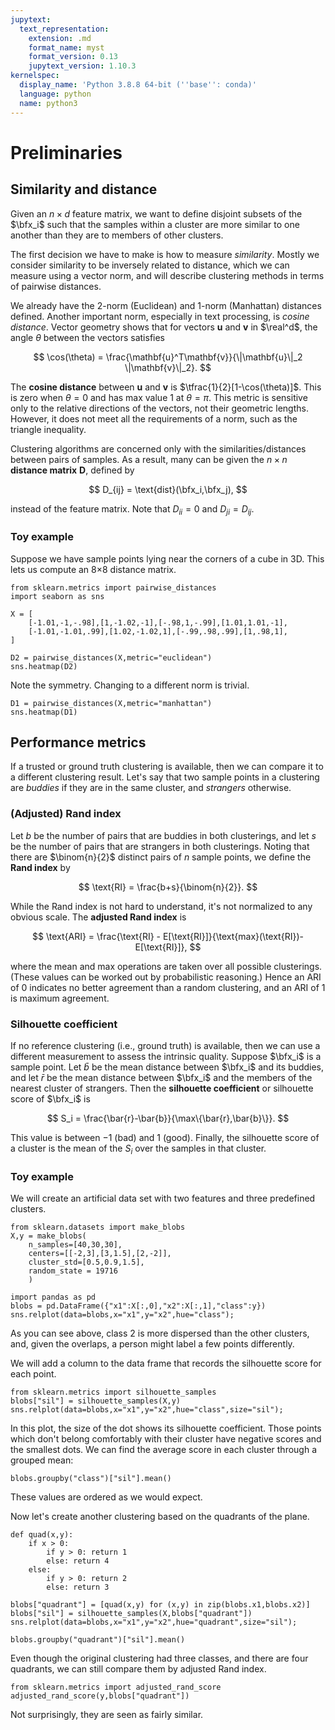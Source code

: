 ```yaml
---
jupytext:
  text_representation:
    extension: .md
    format_name: myst
    format_version: 0.13
    jupytext_version: 1.10.3
kernelspec:
  display_name: 'Python 3.8.8 64-bit (''base'': conda)'
  language: python
  name: python3
---
```

# Preliminaries

## Similarity and distance

Given an $n\times d$ feature matrix, we want to define disjoint subsets of the $\bfx_i$ such that the samples within a cluster are more similar to one another than they are to members of other clusters.

The first decision we have to make is how to measure *similarity*. Mostly we consider similarity to be inversely related to distance, which we can measure using a vector norm, and will describe clustering methods in terms of pairwise distances. 

We already have the 2-norm (Euclidean) and 1-norm (Manhattan) distances defined. Another important norm, especially in text processing, is *cosine distance*. Vector geometry shows that for vectors $\mathbf{u}$ and $\mathbf{v}$ in $\real^d$, the angle $\theta$ between the vectors satisfies

$$
\cos(\theta) = \frac{\mathbf{u}^T\mathbf{v}}{\|\mathbf{u}\|_2 \|\mathbf{v}\|_2}.
$$

The **cosine distance** between $\mathbf{u}$ and $\mathbf{v}$ is $\tfrac{1}{2}[1-\cos(\theta)]$. This is zero when $\theta=0$ and has max value 1 at $\theta=\pi$. This metric is sensitive only to the relative directions of the vectors, not their geometric lengths. However, it does not meet all the requirements of a norm, such as the triangle inequality.

Clustering algorithms are concerned only with the similarities/distances between pairs of samples. As a result, many can be given the $n\times n$ **distance matrix** $\mathbf{D}$, defined by

$$
D_{ij} = \text{dist}(\bfx_i,\bfx_j), 
$$

instead of the feature matrix. Note that $D_{ii}=0$ and $D_{ji}=D_{ij}$.

### Toy example

Suppose we have sample points lying near the corners of a cube in 3D. This lets us compute an 8×8 distance matrix.

```{code-cell}
from sklearn.metrics import pairwise_distances
import seaborn as sns

X = [
    [-1.01,-1,-.98],[1,-1.02,-1],[-.98,1,-.99],[1.01,1.01,-1], 
    [-1.01,-1.01,.99],[1.02,-1.02,1],[-.99,.98,.99],[1,.98,1], 
]

D2 = pairwise_distances(X,metric="euclidean")
sns.heatmap(D2)
```

Note the symmetry. Changing to a different norm is trivial.

```{code-cell}
D1 = pairwise_distances(X,metric="manhattan")
sns.heatmap(D1)
```

## Performance metrics

If a trusted or ground truth clustering is available, then we can compare it to a different clustering result. Let's say that two sample points in a clustering are *buddies* if they are in the same cluster, and *strangers* otherwise. 

### (Adjusted) Rand index
Let $b$ be the number of pairs that are buddies in both clusterings, and let $s$ be the number of pairs that are strangers in both clusterings. Noting that there are $\binom{n}{2}$ distinct pairs of $n$ sample points, we define the **Rand index** by

$$
\text{RI} = \frac{b+s}{\binom{n}{2}}.
$$

While the Rand index is not hard to understand, it's not normalized to any obvious scale. The **adjusted Rand index** is

$$
\text{ARI} = \frac{\text{RI} - E[\text{RI}]}{\text{max}(\text{RI})-E[\text{RI}]},
$$

where the mean and max operations are taken over all possible clusterings. (These values can be worked out by probabilistic reasoning.) Hence an ARI of 0 indicates no better agreement than a random clustering, and an ARI of 1 is maximum agreement. 

### Silhouette coefficient

If no reference clustering (i.e., ground truth) is available, then we can use a different measurement to assess the intrinsic quality. Suppose $\bfx_i$ is a sample point. Let $\bar{b}$ be the mean distance between $\bfx_i$ and its buddies, and let $\bar{r}$ be the mean distance between $\bfx_i$ and the members of the nearest cluster of strangers. Then the **silhouette coefficient** or silhouette score of $\bfx_i$ is 

$$
S_i = \frac{\bar{r}-\bar{b}}{\max\{\bar{r},\bar{b}\}}.
$$

This value is between $-1$ (bad) and $1$ (good). Finally, the silhouette score of a cluster is the mean of the $S_i$ over the samples in that cluster.

### Toy example

We will create an artificial data set with two features and three predefined clusters.

```{code-cell}
from sklearn.datasets import make_blobs
X,y = make_blobs(
    n_samples=[40,30,30],
    centers=[[-2,3],[3,1.5],[2,-2]],
    cluster_std=[0.5,0.9,1.5],
    random_state = 19716
    )

import pandas as pd
blobs = pd.DataFrame({"x1":X[:,0],"x2":X[:,1],"class":y})
sns.relplot(data=blobs,x="x1",y="x2",hue="class");
```

As you can see above, class 2 is more dispersed than the other clusters, and, given the overlaps, a person might label a few points differently.

We will add a column to the data frame that records the silhouette score for each point.

```{code-cell}
from sklearn.metrics import silhouette_samples
blobs["sil"] = silhouette_samples(X,y)
sns.relplot(data=blobs,x="x1",y="x2",hue="class",size="sil");
```

In this plot, the size of the dot shows its silhouette coefficient. Those points which don't belong comfortably with their cluster have negative scores and the smallest dots. We can find the average score in each cluster through a grouped mean:

```{code-cell}
blobs.groupby("class")["sil"].mean()
```

These values are ordered as we would expect.

Now let's create another clustering based on the quadrants of the plane.

```{code-cell}
def quad(x,y):
    if x > 0:
        if y > 0: return 1
        else: return 4
    else:
        if y > 0: return 2
        else: return 3

blobs["quadrant"] = [quad(x,y) for (x,y) in zip(blobs.x1,blobs.x2)]
blobs["sil"] = silhouette_samples(X,blobs["quadrant"])
sns.relplot(data=blobs,x="x1",y="x2",hue="quadrant",size="sil");
```

```{code-cell}
blobs.groupby("quadrant")["sil"].mean()
```

Even though the original clustering had three classes, and there are four quadrants, we can still compare them by adjusted Rand index.

```{code-cell}
from sklearn.metrics import adjusted_rand_score
adjusted_rand_score(y,blobs["quadrant"])
```

Not surprisingly, they are seen as fairly similar.

